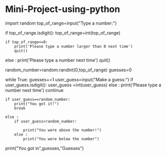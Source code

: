 # Mini-Project-using-python
import random
top_of_range=input("Type a number:")

if top_of_range.isdigit():
    top_of_range=int(top_of_range)

    if top_of_range<=0:
        print('Please type a number larger than 0 next time')
        quit()
else :
    print('Please type a number next time')
    quit()
    
random_number=random.randint(0,top_of_range)
guesses=0


while True:
    guesses+=1
    user_guess=input("Make a guess:")
    if user_guess.isdigit():
        user_guess =int(user_guess)
    else :
        print('Please type a number next time')
        continue
    


    if user_guess==random_number:
        print("You got it!")
        break

    else :
        if user_guess>random_number: 

            print("You were above the number!")
        else :
            print("You were below the number")

       
print("You got in",guesses,"Guesses")     
